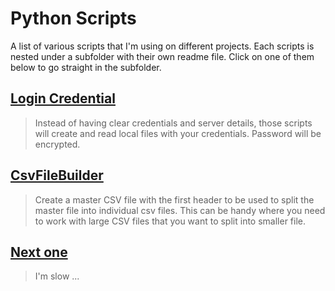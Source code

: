 # Python Scripts
A list of various scripts that I'm using on different projects. Each scripts is nested under a subfolder with their own readme file.
Click on one of them below to go straight in the subfolder.


## [Login Credential](https://github.com/lpdescamps/Python/tree/master/credential)
>Instead of having clear credentials and server details, those scripts will create and read local files with your credentials. Password will be encrypted.

## [CsvFileBuilder](https://github.com/lpdescamps/Python/tree/master/CsvFileBuilder)
>Create a master CSV file with the first header to be used to split the master file into individual csv files. This can be handy where you need to work with large CSV files that you want to split into smaller file.

## [Next one](https://github.com/lpdescamps/)
>I'm slow ...
